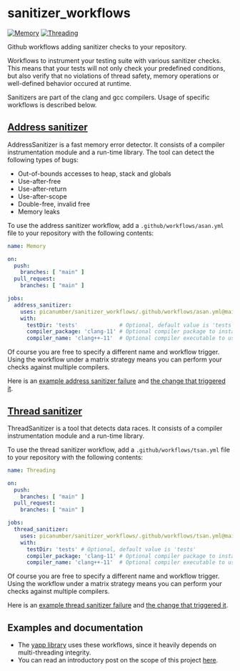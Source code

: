 # sanitizer_workflows

[![Memory](https://github.com/picanumber/sanitizer_workflows/actions/workflows/asan.yml/badge.svg)](https://github.com/picanumber/sanitizer_workflows/actions/workflows/asan.yml)
[![Threading](https://github.com/picanumber/sanitizer_workflows/actions/workflows/tsan.yml/badge.svg)](https://github.com/picanumber/sanitizer_workflows/actions/workflows/tsan.yml)

Github workflows adding sanitizer checks to your repository.

Workflows to instrument your testing suite with various sanitizer checks. This means that your tests will not only check your predefined conditions, but also verify that no violations of thread safety, memory operations or well-defined behavior occured at runtime.

Sanitizers are part of the clang and gcc compilers. Usage of specific workflows is described below.

## [Address sanitizer](https://clang.llvm.org/docs/AddressSanitizer.html)

AddressSanitizer is a fast memory error detector. It consists of a compiler instrumentation module and a run-time library. The tool can detect the following types of bugs:

* Out-of-bounds accesses to heap, stack and globals
* Use-after-free
* Use-after-return
* Use-after-scope
* Double-free, invalid free
* Memory leaks

To use the address sanitizer workflow, add a `.github/workflows/asan.yml` file to your repository with the following contents:

```yaml
name: Memory

on:
  push:
    branches: [ "main" ]
  pull_request:
    branches: [ "main" ]

jobs:
  address_sanitizer:
    uses: picanumber/sanitizer_workflows/.github/workflows/asan.yml@main
    with:
      testDir: 'tests'             # Optional, default value is 'tests'
      compiler_package: 'clang-11' # Optional compiler package to install, default value is 'g++-11'
      compiler_name: 'clang++-11'  # Optional compiler executable to use, default value is 'g++-11'
```

Of course you are free to specify a different name and workflow trigger. Using the workflow under a matrix strategy means you can perform your checks against multiple compilers.

Here is an [example address sanitizer failure](https://github.com/picanumber/sanitizer_workflows/runs/7161397146?check_suite_focus=true#step:7:37) and [the change that triggered it](https://github.com/picanumber/sanitizer_workflows/pull/1/commits/4a75bcf82f516fe51557ff42cbbde4ef33238f2a).

## [Thread sanitizer](https://clang.llvm.org/docs/ThreadSanitizer.html)

ThreadSanitizer is a tool that detects data races. It consists of a compiler instrumentation module and a run-time library.

To use the thread sanitizer workflow, add a `.github/workflows/tsan.yml` file to your repository with the following contents:

```yaml
name: Threading

on:
  push:
    branches: [ "main" ]
  pull_request:
    branches: [ "main" ]

jobs:
  thread_sanitizer:
    uses: picanumber/sanitizer_workflows/.github/workflows/tsan.yml@main  
    with:
      testDir: 'tests' # Optional, default value is 'tests'
      compiler_package: 'clang-11' # Optional compiler package to install, default value is 'g++-11'
      compiler_name: 'clang++-11'  # Optional compiler executable to use, default value is 'g++-11'      
```

Of course you are free to specify a different name and workflow trigger. Using the workflow under a matrix strategy means you can perform your checks against multiple compilers. 

Here is an [example thread sanitizer failure](https://github.com/picanumber/sanitizer_workflows/runs/7161765319?check_suite_focus=true#step:7:48) and [the change that triggered it](https://github.com/picanumber/sanitizer_workflows/pull/2/commits/cc83fc8f802e39793aff6ab17b33a9ef83055cdd).

## Examples and documentation

* The [yapp library](https://github.com/picanumber/yapp) uses these workflows, since it heavily depends on multi-threading integrity.
* You can read an introductory post on the scope of this project [here](https://ngathanasiou.wordpress.com/2022/07/04/sanitizers-in-continuous-integration/).
